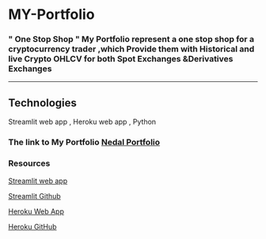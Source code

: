 # MY-Portfolio

### " One Stop Shop " My Portfolio represent a one stop shop for a cryptocurrency trader ,which Provide them with Historical and live Crypto OHLCV for both Spot Exchanges &Derivatives Exchanges

------
## Technologies
Streamlit web app , Heroku web app , Python


### The link to My Portfolio [Nedal Portfolio](https://nedalprofile.herokuapp.com/)







### Resources  
[Streamlit web app ](https://streamlit.io/ )

[Streamlit Github ](https://github.com/streamlit)


[Heroku Web App](https://www.heroku.com/)

[Heroku GitHub](https://github.com/heroku)

